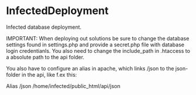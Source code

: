 InfectedDeployment
==================

Infected database deployment.

IMPORTANT: When deploying out solutions be sure to change the database settings found in settings.php and provide a secret.php file with database login credentianls. You also need to change the include_path in .htaccess to a absolute path to the api folder.

You also have to configure an alias in apache, which links /json to the json-folder in the api, like f.ex this:

Alias /json /home/infected/public_html/api/json
